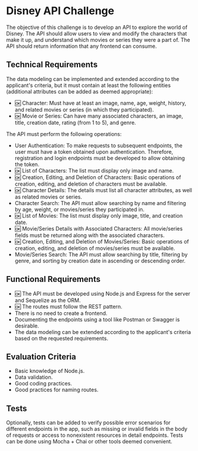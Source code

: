 # Disney API Challenge

The objective of this challenge is to develop an API to explore the world of Disney. The API should allow users to view and modify the characters that make it up, and understand which movies or series they were a part of. The API should return information that any frontend can consume.

## Technical Requirements

The data modeling can be implemented and extended according to the applicant's criteria, but it must contain at least the following entities (additional attributes can be added as deemed appropriate):

- 🆗 Character: Must have at least an image, name, age, weight, history, and related movies or series (in which they participated).
- 🆗 Movie or Series: Can have many associated characters, an image, title, creation date, rating (from 1 to 5), and genre.

The API must perform the following operations:

- User Authentication: To make requests to subsequent endpoints, the user must have a token obtained upon authentication. Therefore, registration and login endpoints must be developed to allow obtaining the token.
- 🆗 List of Characters: The list must display only image and name.
- 🆗 Creation, Editing, and Deletion of Characters: Basic operations of creation, editing, and deletion of characters must be available.
- 🆗 Character Details: The details must list all character attributes, as well as related movies or series.
- Character Search: The API must allow searching by name and filtering by age, weight, or movies/series they participated in.
- 🆗 List of Movies: The list must display only image, title, and creation date.
- 🆗 Movie/Series Details with Associated Characters: All movie/series fields must be returned along with the associated characters.
- 🆗 Creation, Editing, and Deletion of Movies/Series: Basic operations of creation, editing, and deletion of movies/series must be available.
- Movie/Series Search: The API must allow searching by title, filtering by genre, and sorting by creation date in ascending or descending order.

## Functional Requirements

- 🆗 The API must be developed using Node.js and Express for the server and Sequelize as the ORM.
- 🆗 The routes must follow the REST pattern.
- There is no need to create a frontend.
- Documenting the endpoints using a tool like Postman or Swagger is desirable.
- The data modeling can be extended according to the applicant's criteria based on the requested requirements.

## Evaluation Criteria

- Basic knowledge of Node.js.
- Data validation.
- Good coding practices.
- Good practices for naming routes.

## Tests

Optionally, tests can be added to verify possible error scenarios for different endpoints in the app, such as missing or invalid fields in the body of requests or access to nonexistent resources in detail endpoints. Tests can be done using Mocha + Chai or other tools deemed convenient.
